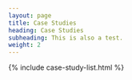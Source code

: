 ```yaml
---
layout: page
title: Case Studies
heading: Case Studies
subheading: This is also a test.
weight: 2
---
```


{% include case-study-list.html %}